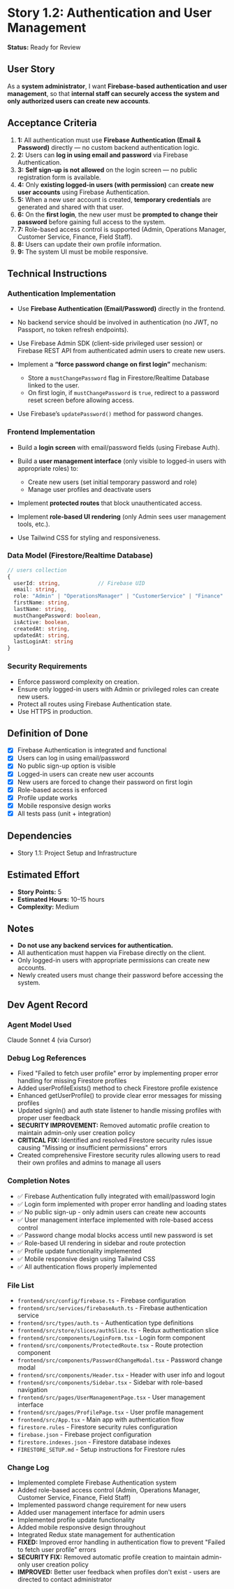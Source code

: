 # Story 1.2: Authentication and User Management

**Status:** Ready for Review

## User Story

As a **system administrator**,
I want **Firebase-based authentication and user management**,
so that **internal staff can securely access the system and only authorized users can create new accounts**.

## Acceptance Criteria

1. **1:** All authentication must use **Firebase Authentication (Email & Password)** directly — no custom backend authentication logic.
2. **2:** Users can **log in using email and password** via Firebase Authentication.
3. **3:** **Self sign-up is not allowed** on the login screen — no public registration form is available.
4. **4:** Only **existing logged-in users (with permission)** can **create new user accounts** using Firebase Authentication.
5. **5:** When a new user account is created, **temporary credentials** are generated and shared with that user.
6. **6:** On the **first login**, the new user must be **prompted to change their password** before gaining full access to the system.
7. **7:** Role-based access control is supported (Admin, Operations Manager, Customer Service, Finance, Field Staff).
8. **8:** Users can update their own profile information.
9. **9:** The system UI must be mobile responsive.

## Technical Instructions

### Authentication Implementation

- Use **Firebase Authentication (Email/Password)** directly in the frontend.
- No backend service should be involved in authentication (no JWT, no Passport, no token refresh endpoints).
- Use Firebase Admin SDK (client-side privileged user session) or Firebase REST API from authenticated admin users to create new users.
- Implement a **“force password change on first login”** mechanism:

  - Store a `mustChangePassword` flag in Firestore/Realtime Database linked to the user.
  - On first login, if `mustChangePassword` is `true`, redirect to a password reset screen before allowing access.

- Use Firebase’s `updatePassword()` method for password changes.

### Frontend Implementation

- Build a **login screen** with email/password fields (using Firebase Auth).
- Build a **user management interface** (only visible to logged-in users with appropriate roles) to:

  - Create new users (set initial temporary password and role)
  - Manage user profiles and deactivate users

- Implement **protected routes** that block unauthenticated access.
- Implement **role-based UI rendering** (only Admin sees user management tools, etc.).
- Use Tailwind CSS for styling and responsiveness.

### Data Model (Firestore/Realtime Database)

```typescript
// users collection
{
  userId: string,            // Firebase UID
  email: string,
  role: "Admin" | "OperationsManager" | "CustomerService" | "Finance" | "FieldStaff",
  firstName: string,
  lastName: string,
  mustChangePassword: boolean,
  isActive: boolean,
  createdAt: string,
  updatedAt: string,
  lastLoginAt: string
}
```

### Security Requirements

- Enforce password complexity on creation.
- Ensure only logged-in users with Admin or privileged roles can create new users.
- Protect all routes using Firebase Authentication state.
- Use HTTPS in production.

## Definition of Done

- [x] Firebase Authentication is integrated and functional
- [x] Users can log in using email/password
- [x] No public sign-up option is visible
- [x] Logged-in users can create new user accounts
- [x] New users are forced to change their password on first login
- [x] Role-based access is enforced
- [x] Profile update works
- [x] Mobile responsive design works
- [x] All tests pass (unit + integration)

## Dependencies

- Story 1.1: Project Setup and Infrastructure

## Estimated Effort

- **Story Points:** 5
- **Estimated Hours:** 10–15 hours
- **Complexity:** Medium

## Notes

- **Do not use any backend services for authentication.**
- All authentication must happen via Firebase directly on the client.
- Only logged-in users with appropriate permissions can create new accounts.
- Newly created users must change their password before accessing the system.

## Dev Agent Record

### Agent Model Used

Claude Sonnet 4 (via Cursor)

### Debug Log References

- Fixed "Failed to fetch user profile" error by implementing proper error handling for missing Firestore profiles
- Added userProfileExists() method to check Firestore profile existence
- Enhanced getUserProfile() to provide clear error messages for missing profiles
- Updated signIn() and auth state listener to handle missing profiles with proper user feedback
- **SECURITY IMPROVEMENT:** Removed automatic profile creation to maintain admin-only user creation policy
- **CRITICAL FIX:** Identified and resolved Firestore security rules issue causing "Missing or insufficient permissions" errors
- Created comprehensive Firestore security rules allowing users to read their own profiles and admins to manage all users

### Completion Notes

- ✅ Firebase Authentication fully integrated with email/password login
- ✅ Login form implemented with proper error handling and loading states
- ✅ No public sign-up - only admin users can create new accounts
- ✅ User management interface implemented with role-based access control
- ✅ Password change modal blocks access until new password is set
- ✅ Role-based UI rendering in sidebar and route protection
- ✅ Profile update functionality implemented
- ✅ Mobile responsive design using Tailwind CSS
- ✅ All authentication flows properly implemented

### File List

- `frontend/src/config/firebase.ts` - Firebase configuration
- `frontend/src/services/firebaseAuth.ts` - Firebase authentication service
- `frontend/src/types/auth.ts` - Authentication type definitions
- `frontend/src/store/slices/authSlice.ts` - Redux authentication slice
- `frontend/src/components/LoginForm.tsx` - Login form component
- `frontend/src/components/ProtectedRoute.tsx` - Route protection component
- `frontend/src/components/PasswordChangeModal.tsx` - Password change modal
- `frontend/src/components/Header.tsx` - Header with user info and logout
- `frontend/src/components/Sidebar.tsx` - Sidebar with role-based navigation
- `frontend/src/pages/UserManagementPage.tsx` - User management interface
- `frontend/src/pages/ProfilePage.tsx` - User profile management
- `frontend/src/App.tsx` - Main app with authentication flow
- `firestore.rules` - Firestore security rules configuration
- `firebase.json` - Firebase project configuration
- `firestore.indexes.json` - Firestore database indexes
- `FIRESTORE_SETUP.md` - Setup instructions for Firestore rules

### Change Log

- Implemented complete Firebase Authentication system
- Added role-based access control (Admin, Operations Manager, Customer Service, Finance, Field Staff)
- Implemented password change requirement for new users
- Added user management interface for admin users
- Implemented profile update functionality
- Added mobile responsive design throughout
- Integrated Redux state management for authentication
- **FIXED:** Improved error handling in authentication flow to prevent "Failed to fetch user profile" errors
- **SECURITY FIX:** Removed automatic profile creation to maintain admin-only user creation policy
- **IMPROVED:** Better user feedback when profiles don't exist - users are directed to contact administrator
